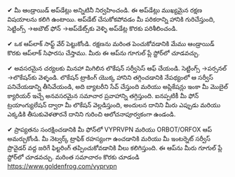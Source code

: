 


✔ మీ  ఆండ్రాయిడ్ అప్‌డేట్లు అన్నిటినీ నిర్వహించండి. ఈ అప్‌డేట్లు ముఖ్యమైన రక్షణ విషయాలను కలిగి ఉంటాయి. అప్‌డేట్ చేసుకోకపోవడం మీ పరికరాన్ని హానికి గురిచేస్తుంది, సెట్టింగ్స్ →అబౌట్ ఫోన్ →అప్‌డేట్స్‌కు వెళ్ళి అప్‌డేట్ల కొరకు పరిశీలించండి.   

✔ ఒక ఆప్‌లాక్ సాఫ్ట్ వేర్ పెట్టుకోండి. రక్షణను మరింత పెంచుకోవడానికి మేము ఆండ్రాయిడ్ కొరకు ఆప్‌లాక్ సిఫారసు చేస్తాము. మీరు ఈ ఆప్‌ను గూగుల్ ప్లే స్టోర్‌లో చూడవచ్చు.

✔ అవసరమైన చర్యలకు మినహా మిగిలిన లొకేషన్ సర్వీసెస్ ఆఫ్ చేయండి. సెట్టింగ్స్ →పర్సనల్ →లొకేషన్‌కు వెళ్ళండి. లొకేషన్ ట్రాకింగ్ యొక్క హానిని తగ్గించడానికి నేపథ్యంలో ఆ సర్వీస్ పనిచేయడాన్ని తీసివేయండి, అది బ్యాటరీని సేవ్ చేస్తుంది మరియు అప్లికేషన్లు ఇంకా  మీ మొబైల్ క్యారియర్ ఇచ్చే అనవసరమైన సమాచార ప్రవాహాన్ని తగ్గిస్తుంది. ఐనప్పటికీ మీ ఫోన్ ట్రయాంగ్యులేషన్ ద్వారా మీ లొకేషన్ వెల్లడిస్తుంది, అందులన దానిని మీరు ఎప్పుడు మరియు ఎక్కడికి తీసుకువెళతారనే దానిని గురించి ఆలోచనాపూర్వకంగా ఉండండి.

✔ ప్రాప్యతను సంరక్షించడానికి  మీ ఫోన్‌లో VYPRVPN  మరియు ORBOT/ORFOX ఆప్ అమర్చుకోండి. మీ నెట్వర్క్ ట్రాఫిక్ రహస్యంగా ఉంచడానికి మరియు మీ ఇంటర్నెట్ సర్వీస్ ప్రొవైడర్ వద్ద జరిగే ఫిల్టరింగ్ తప్పించుకోవడానికి వీలు కలిగిస్తుంది. ఈ ఆప్‌ను మీరు గూగుల్ ప్లే స్టోర్‌లో చూడవచ్చు. మరింత సమాచారం కొరకు చూడండి https://www.goldenfrog.com/vyprvpn